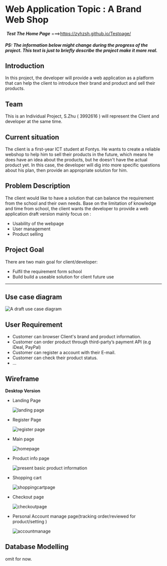 # Web Application Topic : A Brand Web Shop

​												***Test The Home Page*** ===>https://zyhzsh.github.io/Testpage/
#### *PS: The information below might change during the progress of the project. This text is just to briefly describe the project make it more real.* 

## Introduction

In this project, the developer will provide a web application as a platform that can help the client to introduce their brand and product and sell their products. 

## Team

This is an Individual Project, S.Zhu ( 3992616 ) will represent the Client and developer at the same time.

## Current situation

The client is a first-year ICT student at Fontys. He wants to create a reliable webshop to help him to sell their products in the future, which means he does have an idea about the products, but he doesn't have the actual product yet. In this case, the developer will dig into more specific questions about his plan, then provide an appropriate solution for him.

## Problem Description

The client would like to have a solution that can balance the requirement from the school and their own needs. Base on the limitation of knowledge and time from school, the client wants the developer to provide a web application draft version mainly focus on :

- Usability of the webpage 
- User management
- Product selling

## Project Goal

There are two main goal for client/developer:

- Fulfil the requirement form school
- Build build a useable solution for client future use

---

## Use case diagram

<img src="README/UseCase.png" alt="A draft use case diagram" />

## User Requirement

- Customer can browser Client's brand and product information.
- Customer can order product through third-party’s payment API (e.g iDeal, PayPal)
- Customer can register a account with their E-mail.
- Customer can check their product status.
- ...

## Wireframe

**Desktop Version**

- Landing Page

  <img src="README/landingpage.png" alt="landing page" />

- Register  Page

  <img src="README/register.png" alt="register page" />

- Main page

  <img src="README/mainpage.png" alt="homepage" />

- Product info page

  <img src="README/productinfo.png" alt="present basic product information"  />

- Shopping cart

  <img src="README/shoppingcartpage.png" alt="shoppingcartpage"/>

- Checkout page

  <img src="README/checkoutpage.png" alt="checkoutpage"/>

- Personal Account manage page(tracking order/reviewed for product/setting )

  <img src="README/accountmanage.png" alt="accountmanage" />

## Database Modelling

omit for now.







